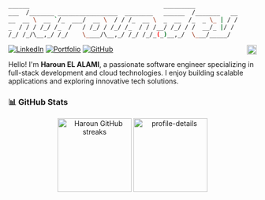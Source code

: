 <!-- Header ASCII Art -->
```bash
______                                      _________
___  /_______ _________________  ________   ______  /_______   __
__  __ \  __ `/_  ___/  __ \  / / /_  __ \  _  __  /_  _ \_ | / /
_  / / / /_/ /_  /   / /_/ / /_/ /_  / / /__/ /_/ / /  __/_ |/ /
/_/ /_/\__,_/ /_/    \____/\__,_/ /_/ /_/_(_)__,_/  \___/_____/
```
[![LinkedIn](https://img.shields.io/badge/LinkedIn-Haroun%20EL%20ALAMI-informational?style=flat&logo=linkedin&logoColor=white&color=0A66C2)](https://www.linkedin.com/in/harounelalami/)
[![Portfolio](https://img.shields.io/badge/Portfolio-haroun.dev-darkseagreen?style=flat)](https://haroun.dev)
[![GitHub](https://img.shields.io/badge/GitHub-Shmayro-informational?style=flat&logo=github&logoColor=white&color=181717)](https://github.com/Shmayro)
<img align="right" height="20px" src="https://profile-counter.glitch.me/Shmayro/count.svg" />

Hello! I'm **Haroun EL ALAMI**, a passionate software engineer specializing in full-stack development and cloud technologies. I enjoy building scalable applications and exploring innovative tech solutions.

### 📊 GitHub Stats

<div align="center">
  <img height="150px" src="https://streak-stats.demolab.com/?user=Shmayro&theme=github-dark" alt="Haroun GitHub streaks" />
  <img height="150px" src="http://github-profile-summary-cards.vercel.app/api/cards/profile-details?username=Shmayro&theme=github_dark" alt="profile-details" />
</div>

<!--
[![GitHub Followers](https://img.shields.io/github/followers/Shmayro?style=social)](https://github.com/Shmayro)

[![GitHub Stars](https://img.shields.io/github/stars/Shmayro?style=social)](https://github.com/Shmayro) -->
